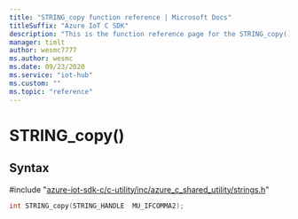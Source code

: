 ```yaml
---                             
title: "STRING_copy function reference | Microsoft Docs" 
titleSuffix: "Azure IoT C SDK"            
description: "This is the function reference page for the STRING_copy() function in the Azure IoT C SDK. This SDK is used with Azure IoT Hub and Azure IoT Hub Device Provisioning Service"            
manager: timlt                 
author: wesmc7777              
ms.author: wesmc               
ms.date: 09/23/2020                    
ms.service: "iot-hub"             
ms.custom: ""                
ms.topic: "reference"        
---                            
```


# STRING_copy()

## Syntax

\#include "[azure-iot-sdk-c/c-utility/inc/azure_c_shared_utility/strings.h](../strings-h.md)"  
```C
int STRING_copy(STRING_HANDLE  MU_IFCOMMA2);
```

